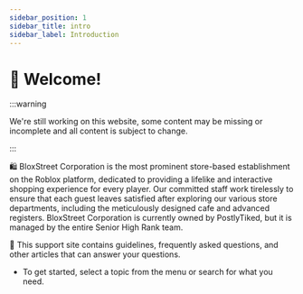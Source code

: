 ```yaml
---
sidebar_position: 1
sidebar_title: intro
sidebar_label: Introduction
---
```


# 👋 Welcome!

:::warning

We're still working on this website, some content may be missing or incomplete and all content is subject to change.

:::

🛍️ BloxStreet Corporation is the most prominent store-based establishment on the Roblox platform, dedicated to providing a lifelike and interactive shopping experience for every player. Our committed staff work tirelessly to ensure that each guest leaves satisfied after exploring our various store departments, including the meticulously designed cafe and advanced registers. BloxStreet Corporation is currently owned by PostlyTiked, but it is managed by the entire Senior High Rank team.

🔎 This support site contains guidelines, frequently asked questions, and other articles that can answer your questions.
- To get started, select a topic from the menu or search for what you need.
